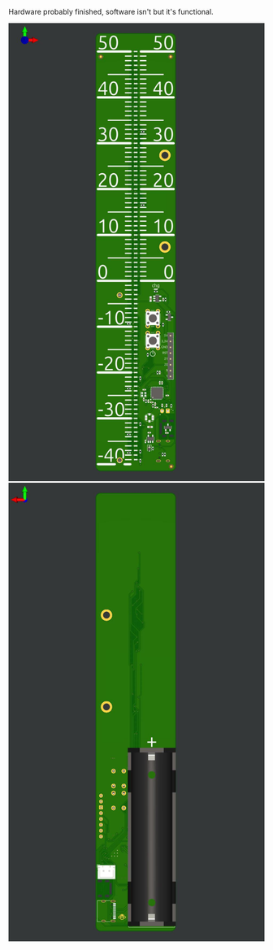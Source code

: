 Hardware probably finished, software isn't but it's functional.

![pic](termometer_h.jpg)
![pic](termometer_b.jpg)
